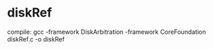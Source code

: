 # diskRef
compile:
    gcc -framework DiskArbitration -framework CoreFoundation diskRef.c -o diskRef
